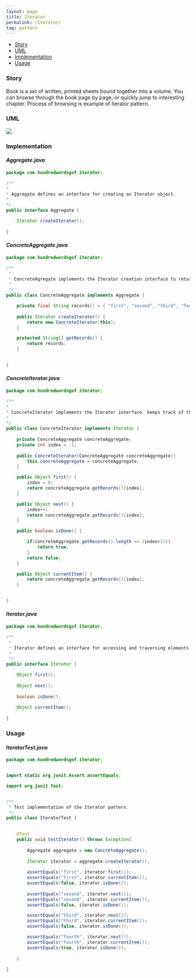 ```yaml
---
layout: page
title: Iterator
permalink: /Iterator/
tag: pattern
---
```


* [Story](#Story)
* [UML](#UML)
* [Implementation](#Implementation)
* [Usage](#Usage)


###  <a id="Story"></a>Story 

Book is a set of written, printed sheets bound together into a volume.
You can browse through the book page by page, or quickly jump to interesting chapter.
Process of browsing is example of Iterator pattern.



###  <a id="UML"></a>UML 
![]({{site.baseurl}}/assets/img/iterator.png)

###  <a id="Implementation"></a>Implementation 

#### *Aggregate.java* 
```java 
package com.hundredwordsgof.iterator;

/**
* 
* Aggregate defines an interface for creating an Iterator object.
*
*/
public interface Aggregate {

	Iterator createIterator();
	
}
```

#### *ConcreteAggregate.java* 
```java 
package com.hundredwordsgof.iterator;

/**
 * 
 * ConcreteAgregate implements the Iterator creation interface to return an instance of the proper ConcreteIterator.
 *
 */
public class ConcreteAggregate implements Aggregate {

	private final String records[] = { "first", "second", "third", "fourth" };
	
	public Iterator createIterator() {
		return new ConcreteIterator(this);
	}

	protected String[] getRecords() {
		return records;
	}

	
}
```

#### *ConcreteIterator.java* 
```java 
package com.hundredwordsgof.iterator;

/**
* 
* ConcreteIterator implements the Iterator interface, keeps track of the current position in the traversal of the aggregate.
*
*/
public class ConcreteIterator implements Iterator {
	
	private ConcreteAggregate concreteAggregate;
	private int index = -1;
	
	public ConcreteIterator(ConcreteAggregate concreteAggregate){
		this.concreteAggregate = concreteAggregate;
	}

	public Object first() {
		index = 0;
		return concreteAggregate.getRecords()[index];
	}

	public Object next() {
		index++;
		return concreteAggregate.getRecords()[index];
	}

	public boolean isDone() {

		if(concreteAggregate.getRecords().length == (index+1)){
			return true;
		}
		return false;
	}

	public Object currentItem() {
		return concreteAggregate.getRecords()[index];
	}
	

}
```

#### *Iterator.java* 
```java 
package com.hundredwordsgof.iterator;

/**
 * 
 * Iterator defines an interface for accessing and traversing elements.
 *
 */
public interface Iterator {

	Object first();
	
	Object next();
	
	boolean isDone();
	
	Object currentItem();
	
}
```

###  <a id="Usage"></a>Usage 

#### *IteratorTest.java* 
```java 
package com.hundredwordsgof.iterator;


import static org.junit.Assert.assertEquals;

import org.junit.Test;


/**
 * Test implementation of the Iterator pattern.
 */
public class IteratorTest {

	
	@Test
	public void testIterator() throws Exception{
		
		Aggregate aggregate = new ConcreteAggregate();
					
		Iterator iterator = aggregate.createIterator();
		
		assertEquals("first", iterator.first());
		assertEquals("first", iterator.currentItem());
		assertEquals(false, iterator.isDone());
				
		assertEquals("second", iterator.next());
		assertEquals("second", iterator.currentItem());
		assertEquals(false, iterator.isDone());

		assertEquals("third", iterator.next());
		assertEquals("third", iterator.currentItem());
		assertEquals(false, iterator.isDone());

		assertEquals("fourth", iterator.next());
		assertEquals("fourth", iterator.currentItem());
		assertEquals(true, iterator.isDone());
			
	}	
	
}
```

